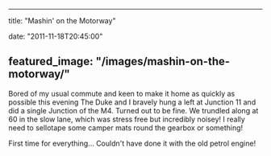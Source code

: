 
---
title: "Mashin' on the Motorway"

date: "2011-11-18T20:45:00"

featured_image: "/images/mashin-on-the-motorway/"
---


Bored of my usual commute and keen to make it home as quickly as possible this evening The Duke and I bravely hung a left at Junction 11 and did a single Junction of the M4. Turned out to be fine. We trundled along at 60 in the slow lane, which was stress free but incredibly noisey! I really need to sellotape some camper mats round the gearbox or something!

First time for everything... Couldn't have done it with the old petrol engine!